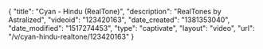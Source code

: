 {
    "title": "Cyan - Hindu (RealTone)",
    "description": "RealTones by Astralized",
    "videoid": "123420163",
    "date_created": "1381353040",
    "date_modified": "1517274453",
    "type": "captivate",
    "layout": "video",
    "url": "\/v\/cyan-hindu-realtone\/123420163"
}